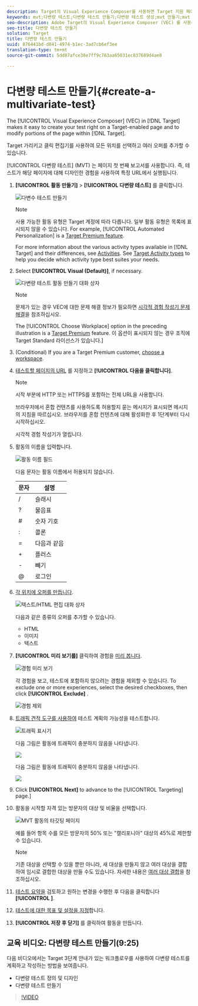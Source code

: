 ```yaml
---
description: Target의 Visual Experience Composer를 사용하면 Target 지원 페이지에 MVT (다변수 테스트) 를 쉽게 만들고 Target 내에서 페이지의 일부를 수정할 수 있습니다.
keywords: mvt;다변량 테스트;다변량 테스트 만들기;다변량 테스트 생성;mvt 만들기;mvt 생성;mvt 방법;다변량 테스트 방법
seo-description: Adobe Target의 Visual Experience Composer (VEC) 를 사용하면 Target 지원 페이지에 MVT (다변수 테스트) 를 쉽게 만들고 Target 내에서 페이지의 일부를 수정할 수 있습니다.
seo-title: 다변량 테스트 만들기
solution: Target
title: 다변량 테스트 만들기
uuid: 876441bd-d841-4974-b1ec-3ad7cb6ef3ee
translation-type: tm+mt
source-git-commit: 5dd87afce38e7ff9c763aa65031ec837689d4ae8

---
```



# 다변량 테스트 만들기{#create-a-multivariate-test}

The [!UICONTROL Visual Experience Composer] (VEC) in [!DNL Target] makes it easy to create your test right on a Target-enabled page and to modify portions of the page within [!DNL Target].

Target 가리키고 클릭 편집기를 사용하여 모든 위치를 선택하고 여러 오퍼를 추가할 수 있습니다.

[!UICONTROL 다변량 테스트] (MVT) 는 페이지 첫 번째 보고서를 사용합니다. 즉, 테스트가 해당 페이지에 대해 디자인한 경험을 사용하여 특정 URL에서 실행됩니다.

1. **[!UICONTROL 활동 만들기]** &gt; **[!UICONTROL 다변량 테스트]** 를 클릭합니다.

   ![다변수 테스트 만들기](/help/c-activities/c-multivariate-testing/t-create-multivariate-test/assets/create-multivariate.png)

   >[!NOTE]
   >
   >사용 가능한 활동 유형은 Target 계정에 따라 다릅니다. 일부 활동 유형은 목록에 표시되지 않을 수 있습니다. For example, [!UICONTROL Automated Personalization] is a [Target Premium feature](/help/c-intro/intro.md#premium).
   >
   >For more information about the various activity types available in [!DNL Target] and their differences, see [Activities](../../../c-activities/activities.md#concept_D317A95A1AB54674BA7AB65C7985BA03). See [Target Activity types](/help/c-activities/target-activities-guide.md) to help you decide which activity type best suites your needs.

1. Select **[!UICONTROL Visual (Default)]**, if necessary.

   ![다변량 테스트 활동 만들기 대화 상자](/help/c-activities/c-multivariate-testing/t-create-multivariate-test/assets/create-mvt-dialog.png)

   >[!NOTE]
   >
   >문제가 있는 경우 VEC에 대한 문제 해결 정보가 필요하면 [시각적 경험 작성기 문제 해결](/help/c-experiences/c-visual-experience-composer/r-troubleshoot-composer/troubleshoot-composer.md)을 참조하십시오.
   >
   >The [!UICONTROL Choose Workplace] option in the preceding illustration is a [Target Premium](/help/c-intro/intro.md) feature. 이 옵션이 표시되지 않는 경우 조직에 Target Standard 라이선스가 있습니다.]

1. (Conditional) If you are a Target Premium customer, [choose a workspace](/help/administrating-target/c-user-management/property-channel/property-channel.md).

1. [테스트할 페이지의 URL](../../../c-activities/c-multivariate-testing/t-create-multivariate-test/url.md#concept_C12E4A85FF3B4E518E3110F6CF1AF9C0) 를 지정하고 **[!UICONTROL 다음을 클릭합니다]**.

   >[!NOTE]
   >
   >시작 부분에 HTTP 또는 HTTPS를 포함하는 전체 URL을 사용합니다.

   브라우저에서 혼합 컨텐츠를 사용하도록 허용할지 묻는 메시지가 표시되면 메시지의 지침을 따르십시오. 브라우저를 혼합 컨텐츠에 대해 활성화한 후 1단계부터 다시 시작하십시오.

   시각적 경험 작성기가 열립니다.

1. 활동의 이름을 입력합니다.

   ![활동 이름 필드](/help/c-activities/c-multivariate-testing/t-create-multivariate-test/assets/activityname.png)

   다음 문자는 활동 이름에서 허용되지 않습니다.

   | 문자 | 설명 |
   |--- |--- |
   | / | 슬래시 |
   | ? | 물음표 |
   | # | 숫자 기호 |
   | : | 콜론 |
   | = | 다음과 같음 |
   | + | 플러스 |
   | - | 빼기 |
   | @ | 로그인 |

1. [각 위치에 오퍼를 만듭니다](../../../c-activities/c-multivariate-testing/t-create-multivariate-test/add-offers.md#concept_DCE6B45C30F7419B8EC17AFDEE8D8AA6).

   ![텍스트/HTML 편집 대화 상자](/help/c-activities/c-multivariate-testing/t-create-multivariate-test/assets/editoffers.png)

   다음과 같은 종류의 오퍼를 추가할 수 있습니다.

   * HTML
   * 이미지
   * 텍스트

1. **[!UICONTROL 미리 보기를]** 클릭하여 경험을 [미리 봅니다](/help/c-activities/c-multivariate-testing/t-create-multivariate-test/preview-experiences.md).

   ![경험 미리 보기](/help/c-activities/c-multivariate-testing/t-create-multivariate-test/assets/preview-mvt.png)

   각 경험을 보고, 테스트에 포함하지 않으려는 경험을 제외할 수 있습니다. To exclude one or more experiences, select the desired checkboxes, then click **[!UICONTROL Exclude]** .

   ![경험 제외](/help/c-activities/c-multivariate-testing/t-create-multivariate-test/assets/preview-mvt-exclude.png)

1. [트래픽 견적 도구를 사용하여](../../../c-activities/c-multivariate-testing/t-create-multivariate-test/traffic-estimator.md#task_71AA6922AFD447EA8C5E610A78ABA714) 테스트 계획의 가능성을 테스트합니다.

   ![트래픽 표시기](/help/c-activities/c-multivariate-testing/t-create-multivariate-test/assets/mvt-traffic-indicator.png)

   다음 그림은 활동에 트래픽이 충분하지 않음을 나타냅니다.

   ![](assets/estimator.png)

   다음 그림은 활동에 트래픽이 충분하지 않음을 나타냅니다.

   ![](assets/estimator2.png)

1. Click **[!UICONTROL Next]** to advance to the [!UICONTROL Targeting] page.]

1. 활동을 시작할 자격 있는 방문자의 대상 및 비율을 선택합니다.

   ![MVT 활동의 타깃팅 페이지](/help/c-activities/c-multivariate-testing/t-create-multivariate-test/assets/mvt_audperc.png)

   예를 들어 항목 수를 모든 방문자의 50% 또는 &quot;캘리포니아&quot; 대상의 45%로 제한할 수 있습니다.

   >[!NOTE]
   >
   >기존 대상을 선택할 수 있을 뿐만 아니라, 새 대상을 만들지 않고 여러 대상을 결합하여 임시로 결합한 대상을 만들 수도 있습니다. 자세한 내용은 [여러 대상 결합](../../../c-target/combining-multiple-audiences.md#concept_A7386F1EA4394BD2AB72399C225981E5)을 참조하십시오.

1. [테스트 요약을](../../../c-activities/c-multivariate-testing/t-create-multivariate-test/test-summary.md#reference_971AB225963A4DC18EEB5B0E20F0A4A7) 검토하고 원하는 변경을 수행한 후 다음을 클릭합니다 **[!UICONTROL ]**.

1. [테스트에 대한 목표 및 설정을 지정](../../../c-activities/c-multivariate-testing/t-create-multivariate-test/goals-and-settings.md#reference_B25389FD6F3A4989801E740364B089CC)합니다.

1. **[!UICONTROL 저장 후 닫기]** 를 클릭하여 활동을 만듭니다.

## 교육 비디오: 다변량 테스트 만들기(9:25)

다음 비디오에서는 Target 3단계 안내가 있는 워크플로우를 사용하여 다변량 테스트를 계획하고 작성하는 방법을 보여줍니다.

* 다변량 테스트 정의 및 디자인
* 다변량 테스트 만들기

>[!VIDEO](https://video.tv.adobe.com/v/17395?captions=kor)

